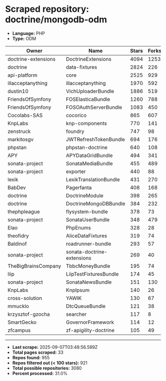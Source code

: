 # Scraped repository: doctrine/mongodb-odm
* **Language:** PHP
* **Type:** ODM

| Owner | Name | Stars | Forks | URL |
|---|---|---|---|---|
| doctrine-extensions | DoctrineExtensions | 4094 | 1253 | [link](https://github.com/doctrine-extensions/DoctrineExtensions) |
| doctrine | data-fixtures | 2824 | 226 | [link](https://github.com/doctrine/data-fixtures) |
| api-platform | core | 2525 | 929 | [link](https://github.com/api-platform/core) |
| illacceptanything | illacceptanything | 1970 | 592 | [link](https://github.com/illacceptanything/illacceptanything) |
| dustin10 | VichUploaderBundle | 1886 | 519 | [link](https://github.com/dustin10/VichUploaderBundle) |
| FriendsOfSymfony | FOSElasticaBundle | 1260 | 788 | [link](https://github.com/FriendsOfSymfony/FOSElasticaBundle) |
| FriendsOfSymfony | FOSOAuthServerBundle | 1083 | 450 | [link](https://github.com/FriendsOfSymfony/FOSOAuthServerBundle) |
| Cocolabs-SAS | cocorico | 865 | 607 | [link](https://github.com/Cocolabs-SAS/cocorico) |
| KnpLabs | knp-components | 770 | 141 | [link](https://github.com/KnpLabs/knp-components) |
| zenstruck | foundry | 747 | 98 | [link](https://github.com/zenstruck/foundry) |
| markitosgv | JWTRefreshTokenBundle | 694 | 176 | [link](https://github.com/markitosgv/JWTRefreshTokenBundle) |
| phpstan | phpstan-doctrine | 640 | 108 | [link](https://github.com/phpstan/phpstan-doctrine) |
| APY | APYDataGridBundle | 494 | 341 | [link](https://github.com/APY/APYDataGridBundle) |
| sonata-project | SonataMediaBundle | 455 | 489 | [link](https://github.com/sonata-project/SonataMediaBundle) |
| sonata-project | exporter | 440 | 88 | [link](https://github.com/sonata-project/exporter) |
| lexik | LexikTranslationBundle | 431 | 270 | [link](https://github.com/lexik/LexikTranslationBundle) |
| BabDev | Pagerfanta | 408 | 168 | [link](https://github.com/BabDev/Pagerfanta) |
| doctrine | DoctrineModule | 398 | 265 | [link](https://github.com/doctrine/DoctrineModule) |
| doctrine | DoctrineMongoDBBundle | 384 | 232 | [link](https://github.com/doctrine/DoctrineMongoDBBundle) |
| thephpleague | flysystem-bundle | 378 | 73 | [link](https://github.com/thephpleague/flysystem-bundle) |
| sonata-project | SonataUserBundle | 348 | 479 | [link](https://github.com/sonata-project/SonataUserBundle) |
| Elao | PhpEnums | 328 | 28 | [link](https://github.com/Elao/PhpEnums) |
| theofidry | AliceDataFixtures | 319 | 74 | [link](https://github.com/theofidry/AliceDataFixtures) |
| Baldinof | roadrunner-bundle | 293 | 57 | [link](https://github.com/Baldinof/roadrunner-bundle) |
| sonata-project | sonata-doctrine-extensions | 269 | 40 | [link](https://github.com/sonata-project/sonata-doctrine-extensions) |
| TheBigBrainsCompany | TbbcMoneyBundle | 195 | 74 | [link](https://github.com/TheBigBrainsCompany/TbbcMoneyBundle) |
| liip | LiipTestFixturesBundle | 174 | 45 | [link](https://github.com/liip/LiipTestFixturesBundle) |
| sonata-project | SonataNewsBundle | 151 | 130 | [link](https://github.com/sonata-project/SonataNewsBundle) |
| KnpLabs | KnpIpsum | 140 | 26 | [link](https://github.com/KnpLabs/KnpIpsum) |
| cross-solution | YAWIK | 130 | 67 | [link](https://github.com/cross-solution/YAWIK) |
| mmucklo | DtcQueueBundle | 121 | 38 | [link](https://github.com/mmucklo/DtcQueueBundle) |
| krzysztof-gzocha | searcher | 117 | 8 | [link](https://github.com/krzysztof-gzocha/searcher) |
| SmartGecko | GovernorFramework | 114 | 12 | [link](https://github.com/SmartGecko/GovernorFramework) |
| zfcampus | zf-apigility-doctrine | 105 | 49 | [link](https://github.com/zfcampus/zf-apigility-doctrine) |

---
* **Last scrape:** 2025-09-07T03:48:56.589Z
* **Total pages scraped:** 33
* **Repos found:** 955
* **Repos filtered out (< 100 stars):** 921
* **Total possible repositories:** 3080
* **Percent processed:** 31.0%

